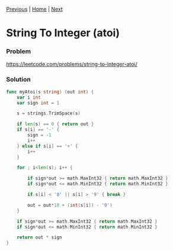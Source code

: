 [Previous](https://github.com/albertopformoso/go-leetcode/blob/main/007-reverse-integer/007-reverse-integer.md) | [Home](https://github.com/albertopformoso/go-leetcode) | [Next]()

# String To Integer (atoi)

### Problem

https://leetcode.com/problems/string-to-integer-atoi/

### Solution
```go
func myAtoi(s string) (out int) {
	var i int
	var sign int = 1

	s = strings.TrimSpace(s)

	if len(s) == 0 { return out }
	if s[i] == '-' {
		sign = -1
		i++
	} else if s[i] == '+' {
		i++
	}

	for ; i<len(s); i++ {

		if sign*out >= math.MaxInt32 { return math.MaxInt32 }
		if sign*out <= math.MinInt32 { return math.MinInt32 }

		if s[i] < '0' || s[i] > '9' { break }

		out = out*10 + (int(s[i]) - '0')
	}

	if sign*out >= math.MaxInt32 { return math.MaxInt32 }
	if sign*out <= math.MinInt32 { return math.MinInt32 }

	return out * sign
}
```